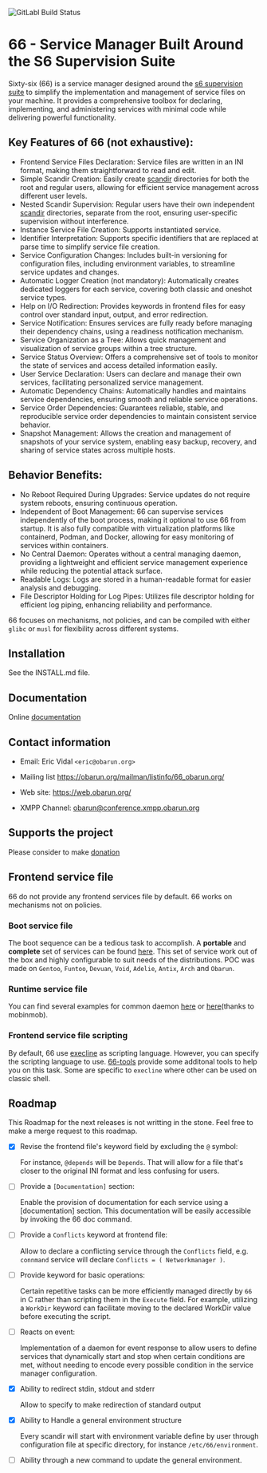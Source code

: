 ![GitLabl Build Status](https://git.obarun.org/Obarun/66/badges/master/pipeline.svg)

# 66 - Service Manager Built Around the S6 Supervision Suite

Sixty-six (66) is a service manager designed around the [s6 supervision suite](http://skarnet.org/software/s6) to simplify the implementation and management of service files on your machine. It provides a comprehensive toolbox for declaring, implementing, and administering services with minimal code while delivering powerful functionality.

## Key Features of 66 (not exhaustive):

- Frontend Service Files Declaration: Service files are written in an INI format, making them straightforward to read and edit.
- Simple Scandir Creation: Easily create [scandir](https://skarnet.org/software/s6/scandir.html) directories for both the root and regular users, allowing for efficient service management across different user levels.
- Nested Scandir Supervision: Regular users have their own independent [scandir](https://skarnet.org/software/s6/scandir.html) directories, separate from the root, ensuring user-specific supervision without interference.
- Instance Service File Creation: Supports instantiated service.
- Identifier Interpretation: Supports specific identifiers that are replaced at parse time to simplify service file creation.
- Service Configuration Changes: Includes built-in versioning for configuration files, including environment variables, to streamline service updates and changes.
- Automatic Logger Creation (not mandatory): Automatically creates dedicated loggers for each service, covering both classic and oneshot service types.
- Help on I/O Redirection: Provides keywords in frontend files for easy control over standard input, output, and error redirection.
- Service Notification: Ensures services are fully ready before managing their dependency chains, using a readiness notification mechanism.
- Service Organization as a Tree: Allows quick management and visualization of service groups within a tree structure.
- Service Status Overview: Offers a comprehensive set of tools to monitor the state of services and access detailed information easily.
- User Service Declaration: Users can declare and manage their own services, facilitating personalized service management.
- Automatic Dependency Chains: Automatically handles and maintains service dependencies, ensuring smooth and reliable service operations.
- Service Order Dependencies: Guarantees reliable, stable, and reproducible service order dependencies to maintain consistent service behavior.
- Snapshot Management: Allows the creation and management of snapshots of your service system, enabling easy backup, recovery, and sharing of service states across multiple hosts.

## Behavior Benefits:

- No Reboot Required During Upgrades: Service updates do not require system reboots, ensuring continuous operation.
- Independent of Boot Management: 66 can supervise services independently of the boot process, making it optional to use 66 from startup. It is also fully compatible with virtualization platforms like containerd, Podman, and Docker, allowing for easy monitoring of services within containers.
- No Central Daemon: Operates without a central managing daemon, providing a lightweight and efficient service management experience while reducing the potential attack surface.
- Readable Logs: Logs are stored in a human-readable format for easier analysis and debugging.
- File Descriptor Holding for Log Pipes: Utilizes file descriptor holding for efficient log piping, enhancing reliability and performance.

66 focuses on mechanisms, not policies, and can be compiled with either `glibc` or `musl` for flexibility across different systems.

## Installation

See the INSTALL.md file.

## Documentation

Online [documentation](https://web.obarun.org/software/66/)

## Contact information

* Email:
  Eric Vidal `<eric@obarun.org>`

* Mailing list
  https://obarun.org/mailman/listinfo/66_obarun.org/

* Web site:
  https://web.obarun.org/

* XMPP Channel:
  obarun@conference.xmpp.obarun.org


## Supports the project

Please consider to make [donation](https://web.obarun.org/index.php?id=18)

## Frontend service file

66 do not provide any frontend services file by default. 66 works on mechanisms not on policies.

### Boot service file

The boot sequence can be a tedious task to accomplish. A **portable** and **complete** set of services can be found [here](https://git.obarun.org/obmods/boot-66serv).
This set of service work out of the box and highly configurable to suit needs of the distributions.
POC was made on `Gentoo`, `Funtoo`, `Devuan`, `Void`, `Adelie`, `Antix`, `Arch` and `Obarun`.

### Runtime service file

You can find several examples for common daemon [here](https://git.obarun.org/pkg/observice) or [here](https://github.com/mobinmob/void-66-services)(thanks to mobinmob).

### Frontend service file scripting

By default, 66 use [execline](http://skarnet.org/software/execline) as scripting language. However, you can specify the scripting language to use.
[66-tools](https://git.obarun.org/obarun/66-tools) provide some additonal tools to help you on this task.
Some are specific to `execline` where other can be used on classic shell.

## Roadmap

This Roadmap for the next releases is not writting in the stone. Feel free to make a merge request to this roadmap.

* [x] Revise the frontend file's keyword field by excluding the `@` symbol:

  For instance, `@depends` will be `Depends`. That will allow for a file that's closer to the original INI format and less confusing for users.

* [ ] Provide a `[Documentation]` section:

  Enable the provision of documentation for each service using a [documentation] section. This documentation will be easily accessible by invoking the 66 doc command.

* [ ] Provide a `Conflicts` keyword at frontend file:

  Allow to declare a conflicting service through the `Conflicts` field, e.g. `connmand` service will declare `Conflicts = ( Networkmanager )`.

* [ ] Provide keyword for basic operations:

  Certain repetitive tasks can be more efficiently managed directly by `66` in C rather than scripting them in the `Execute` field. For example, utilizing a `WorkDir` keyword can facilitate moving to the declared WorkDir value before executing the script.

* [ ] Reacts on event:

  Implementation of a daemon for event response to allow users to define services that dynamically start and stop when certain conditions are met, without needing to encode every possible condition in the service manager configuration.

* [x] Ability to redirect stdin, stdout and stderr

  Allow to specify to make redirection of standard output

* [x] Ability to Handle a general environment structure

  Every scandir will start with environment variable define by user through configuration file at specific directory, for instance `/etc/66/environment`.

* [ ] Ability through a new command to update the general environment.